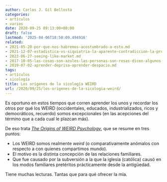 ```yaml
---
author: Carlos J. Gil Bellosta
categories:
- artículos
- varios
date: 2020-09-25 09:13:00+00:00
draft: false
lastmod: '2025-04-06T18:50:09.494916'
related:
- 2021-05-20-por-que-nos-habremos-acostumbrado-a-esto.md
- 2021-12-07-estadistica-vs-siquiatria-la-aparente-contradiccion-la-profunda-sintesis.md
- 2023-06-27-seeing-like-market.md
- 2017-10-05-las-cosas-son-azules-las-personas-son-rosas-dicen-algunos-sicologos.md
- 2019-07-02-aprender-deprisa-aprender-despacio.md
tags:
- artículos
- sicología
title: Los orígenes de la sicología WEIRD
url: /2020/09/25/los-origenes-de-la-sicologia-weird/
---
```


Es oportuno en estos tiempos que corren aprender los unos y recordar los otros por qué los WEIRD (occidentales, educados, industrializados, ricos y democráticos, recuerdo) somos excepcionales (en las acepciones del término que a cada cual le plazcan más).

De eso trata _[The Origins of WEIRD Psychology](https://papers.ssrn.com/sol3/papers.cfm?abstract_id=3201031)_, que se resume en tres puntos:

* Los WEIRD somos realmente _weird_ (o comparativamente anómalos con respecto a con quienes compartimos mundo).
* El motivo es la distinta concepción de las relaciones familiares.
* Que fue causado por la subversión a la que la iglesia (católica) causó en los modos familiares pretéritos prácticamente desde la antigüedad.

Tiene muchas lecturas. Tantas que para qué ofrecer la mía.